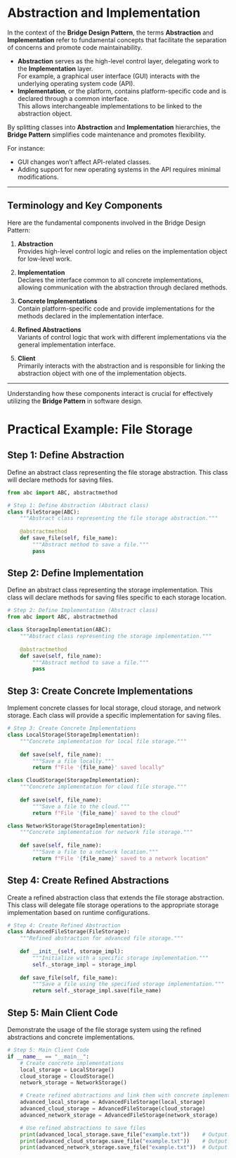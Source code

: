 # Abstraction and Implementation

In the context of the **Bridge Design Pattern**, the terms **Abstraction** and **Implementation** refer to fundamental concepts that facilitate the separation of concerns and promote code maintainability.

- **Abstraction** serves as the high-level control layer, delegating work to the **Implementation** layer.  
  For example, a graphical user interface (GUI) interacts with the underlying operating system code (API).
- **Implementation**, or the platform, contains platform-specific code and is declared through a common interface.  
  This allows interchangeable implementations to be linked to the abstraction object.

By splitting classes into **Abstraction** and **Implementation** hierarchies, the **Bridge Pattern** simplifies code maintenance and promotes flexibility.

For instance:
- GUI changes won’t affect API-related classes.
- Adding support for new operating systems in the API requires minimal modifications.

---

## Terminology and Key Components

Here are the fundamental components involved in the Bridge Design Pattern:

1. **Abstraction**  
   Provides high-level control logic and relies on the implementation object for low-level work.

2. **Implementation**  
   Declares the interface common to all concrete implementations, allowing communication with the abstraction through declared methods.

3. **Concrete Implementations**  
   Contain platform-specific code and provide implementations for the methods declared in the implementation interface.

4. **Refined Abstractions**  
   Variants of control logic that work with different implementations via the general implementation interface.

5. **Client**  
   Primarily interacts with the abstraction and is responsible for linking the abstraction object with one of the implementation objects.

---

Understanding how these components interact is crucial for effectively utilizing the **Bridge Pattern** in software design.



# Practical Example: File Storage

## Step 1: Define Abstraction
Define an abstract class representing the file storage abstraction. This class will declare methods for saving files.

```python
from abc import ABC, abstractmethod

# Step 1: Define Abstraction (Abstract class)
class FileStorage(ABC):
    """Abstract class representing the file storage abstraction."""
    
    @abstractmethod
    def save_file(self, file_name):
        """Abstract method to save a file."""
        pass
```

## Step 2: Define Implementation
Define an abstract class representing the storage implementation. This class will declare methods for saving files specific to each storage location.

```python
# Step 2: Define Implementation (Abstract class)
from abc import ABC, abstractmethod

class StorageImplementation(ABC):
    """Abstract class representing the storage implementation."""
    
    @abstractmethod
    def save(self, file_name):
        """Abstract method to save a file."""
        pass
```

## Step 3: Create Concrete Implementations
Implement concrete classes for local storage, cloud storage, and network storage. Each class will provide a specific implementation for saving files.

```python
# Step 3: Create Concrete Implementations
class LocalStorage(StorageImplementation):
    """Concrete implementation for local file storage."""
    
    def save(self, file_name):
        """Save a file locally."""
        return f"File '{file_name}' saved locally"

class CloudStorage(StorageImplementation):
    """Concrete implementation for cloud file storage."""
    
    def save(self, file_name):
        """Save a file to the cloud."""
        return f"File '{file_name}' saved to the cloud"

class NetworkStorage(StorageImplementation):
    """Concrete implementation for network file storage."""
    
    def save(self, file_name):
        """Save a file to a network location."""
        return f"File '{file_name}' saved to a network location"
```

## Step 4: Create Refined Abstractions
Create a refined abstraction class that extends the file storage abstraction. This class will delegate file storage operations to the appropriate storage implementation based on runtime configurations.

```python
# Step 4: Create Refined Abstraction
class AdvancedFileStorage(FileStorage):
    """Refined abstraction for advanced file storage."""
    
    def __init__(self, storage_impl):
        """Initialize with a specific storage implementation."""
        self._storage_impl = storage_impl
    
    def save_file(self, file_name):
        """Save a file using the specified storage implementation."""
        return self._storage_impl.save(file_name)
```


## Step 5: Main Client Code
Demonstrate the usage of the file storage system using the refined abstractions and concrete implementations.

```python
# Step 5: Main Client Code
if __name__ == "__main__":
    # Create concrete implementations
    local_storage = LocalStorage()
    cloud_storage = CloudStorage()
    network_storage = NetworkStorage()

    # Create refined abstractions and link them with concrete implementations
    advanced_local_storage = AdvancedFileStorage(local_storage)
    advanced_cloud_storage = AdvancedFileStorage(cloud_storage)
    advanced_network_storage = AdvancedFileStorage(network_storage)

    # Use refined abstractions to save files
    print(advanced_local_storage.save_file("example.txt"))    # Output: File 'example.txt' saved locally
    print(advanced_cloud_storage.save_file("example.txt"))    # Output: File 'example.txt' saved to the cloud
    print(advanced_network_storage.save_file("example.txt"))  # Output: File 'example.txt' saved to a network location
```
